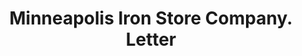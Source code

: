 ---
doi: 10.7916/D8PG33QV
date_other: '1923'
date_other_textual: '1923'
form: correspondence
genre:
- Letters (correspondence)
name:
- Minneapolis Iron Store Company
object_in_context_url: https://biggert.cul.columbia.edu/items/view/ave_biggert_00652
subject_hierarchical_geographic:
- Minneapolis, Minnesota, United States
subject_name:
- Minneapolis Iron Store Company
title: Minneapolis Iron Store Company. Letter
sort_title: Minneapolis Iron Store Company. Letter
call_number: ave_biggert_00652
coordinates:
- 44.983333333333334,-93.26666666666667
pid: ave_biggert_00652
identifiers: ave_biggert_00652
thumbnail: false
permalink: /biggert/ave_biggert_00652/
layout: iiif-image-page
---